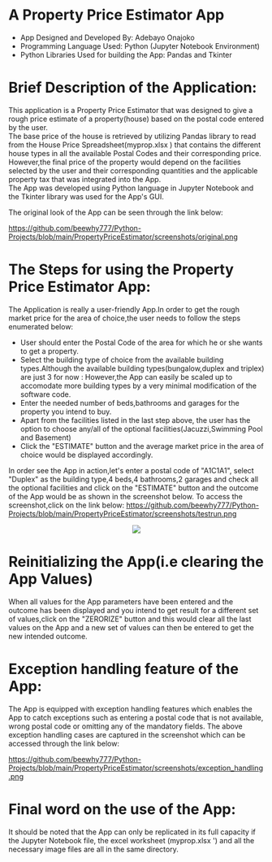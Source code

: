 # A Property Price Estimator App 
- App Designed and Developed By: Adebayo Onajoko
- Programming Language Used: Python (Jupyter Notebook Environment)
- Python Libraries Used for building the App: Pandas and Tkinter


# Brief Description of the Application:
This application is a Property Price Estimator that was designed to give a rough price estimate of a property(house) based on the 
postal code entered by the user.          
The base price of the house is retrieved by utilizing Pandas library to read from the House Price Spreadsheet(myprop.xlsx ) that 
contains the different house types in all the available Postal Codes and their corresponding price. 
However,the final price of the property would depend on the facilities selected by the user and their corresponding quantities
and the applicable property tax that was integrated into the App.            
The App was developed using Python language in Jupyter Notebook and the Tkinter library was used for the App's GUI.

The original look of the App can be seen through the link below:

https://github.com/beewhy777/Python-Projects/blob/main/PropertyPriceEstimator/screenshots/original.png

# The Steps for using the Property Price Estimator App:

The Application is really a user-friendly App.In order to get the rough market price for the area of choice,the user needs to follow
the steps enumerated below:
- User should enter the Postal Code of the area for which he or she wants to get a property.
- Select the building type of choice from the available building types.Although the available building types(bungalow,duplex and 
triplex) are just 3  for now : However,the App can easily be scaled up to accomodate more building types by a very minimal modification
of the software code.
- Enter the needed number of beds,bathrooms and garages for the property you intend to buy.
- Apart from the facilities listed in the last step above, the user has the option to choose any/all of the optional facilities(Jacuzzi,Swimming
Pool and Basement)
- Click the "ESTIMATE" button and the average market price in the area of choice would be displayed accordingly.

In order see the App in action,let's enter a postal code of "A1C1A1", select "Duplex" as the building type,4 beds,4 bathrooms,2 garages 
and check all the optional facilities and click on the "ESTIMATE" button and the outcome of the App would be as shown in the screenshot 
below. To access the screenshot,click on the link below:
https://github.com/beewhy777/Python-Projects/blob/main/PropertyPriceEstimator/screenshots/testrun.png

<p align = "center">
<img src= "https://i.imgur.com/jcRHEoQ.png",width="80",height ="80",alt="Disk Sanitization Steps"/)
<br/>
<p/>


Reinitializing the App(i.e clearing the App Values)
===================================================
When all values for the App parameters have been entered and the outcome has been displayed and you intend to get result for a 
different set of values,click on the "ZERORIZE" button and this would clear all the last values on the App and a new set of values can then
be entered to get the new intended outcome.

Exception handling feature of the App:
======================================
The App is equipped with exception handling features which enables the App to catch exceptions such as entering a postal code that is
not available, wrong postal code or omitting any of the mandatory fields.
The above exception handling cases are captured in the screenshot which can be accessed through the link below:

https://github.com/beewhy777/Python-Projects/blob/main/PropertyPriceEstimator/screenshots/exception_handling.png



Final word on the use of the App:
=================================
It should be noted that the App can only be replicated in its full capacity if the Jupyter Notebook file, the excel 
worksheet (myprop.xlsx ') and all the necessary image files are all in the same directory.





